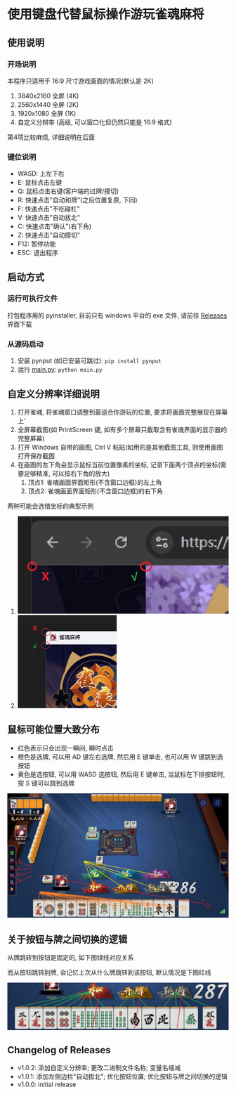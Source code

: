 # 使用键盘代替鼠标操作游玩雀魂麻将

## 使用说明

### 开场说明

本程序只适用于 16:9 尺寸游戏画面的情况(默认是 2K)

1. 3840x2160 全屏 (4K)
2. 2560x1440 全屏 (2K)
3. 1920x1080 全屏 (1K)
4. 自定义分辨率 (高级, 可以窗口化但仍然只能是 16:9 格式)

第4项比较麻烦, 详细说明在后面

### 键位说明

- WASD: 上左下右
- E: 鼠标点击左键
- Q: 鼠标点击右键(客户端的过牌/摸切)
- R: 快速点击"自动和牌"(之后位置复原, 下同)
- F: 快速点击"不吃碰杠"
- V: 快速点击"自动拔北"
- C: 快速点击"确认"(右下角)
- Z: 快速点击"自动摸切"
- F12: 暂停功能
- ESC: 退出程序

## 启动方式

### 运行可执行文件

打包程序用的 pyinstaller, 目前只有 windows 平台的 exe 文件, 请前往 [Releases](https://github.com/Fat-pig-Cui/keyboard-majsoul/releases) 界面下载

### 从源码启动

1. 安装 pynput (如已安装可跳过): `pip install pynput`
2. 运行 [main.py](main.py): `python main.py`

## 自定义分辨率详细说明

1. 打开雀魂, 将雀魂窗口调整到最适合你游玩的位置, 要求将画面完整展现在屏幕上'
2. 全屏幕截图(如 PrintScreen 键, 如有多个屏幕只截取含有雀魂界面的显示器的完整屏幕)
3. 打开 Windows 自带的画图, Ctrl V 粘贴(如用的是其他截图工具, 则使用画图打开保存截图
4. 在画图的左下角会显示鼠标当前位置像素的坐标, 记录下面两个顶点的坐标(需要足够精准, 可以按右下角的放大)
   1) 顶点1: 雀魂画面界面矩形(不含窗口边框)的左上角
   2) 顶点2: 雀魂画面界面矩形(不含窗口边框)的右下角

两种可能会选错坐标的典型示例

1. ![pic/img03.jpg](pic/img03.jpg)
2. ![pic/img04.jpg](pic/img04.jpg)

## 鼠标可能位置大致分布

- 红色表示只会出现一瞬间, 瞬时点击
- 橙色是选牌, 可以用 AD 键左右选牌, 然后用 E 键单击, 也可以用 W 键跳到选按钮
- 黄色是选按钮, 可以用 WASD 选按钮, 然后用 E 键单击, 当鼠标在下排按钮时, 按 S 键可以跳到选牌

![img01.jpg](pic/img01.jpg)

## 关于按钮与牌之间切换的逻辑

从牌跳转到按钮是固定的, 如下图绿线对应关系

而从按钮跳转到牌, 会记忆上次从什么牌跳转到该按钮, 默认情况是下图红线

![img02.jpg](pic/img02.jpg)

## Changelog of Releases

- v1.0.2: 添加自定义分辨率; 更改二进制文件名称; 变量名缩减
- v1.0.1: 添加左侧边栏"自动拔北"; 优化按钮位置; 优化按钮与牌之间切换的逻辑
- v1.0.0: initial release
